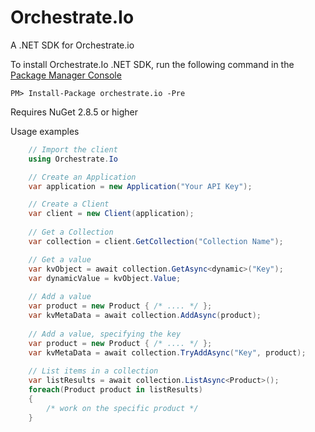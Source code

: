 
Orchestrate.Io
====

A .NET SDK for Orchestrate.io

To install Orchestrate.Io .NET SDK, run the following command in the [Package Manager Console](http://docs.nuget.org/consume/package-manager-console) 
```
PM> Install-Package orchestrate.io -Pre
```
Requires NuGet 2.8.5 or higher

Usage examples

```c#
    // Import the client
    using Orchestrate.Io

    // Create an Application
    var application = new Application("Your API Key");

    // Create a Client
    var client = new Client(application);
    
    // Get a Collection
    var collection = client.GetCollection("Collection Name");

    // Get a value
    var kvObject = await collection.GetAsync<dynamic>("Key");
    var dynamicValue = kvObject.Value;
    
    // Add a value 
    var product = new Product { /* .... */ };
    var kvMetaData = await collection.AddAsync(product);
    
    // Add a value, specifying the key
    var product = new Product { /* .... */ };
    var kvMetaData = await collection.TryAddAsync("Key", product);
    
    // List items in a collection
    var listResults = await collection.ListAsync<Product>();
    foreach(Product product in listResults)
    {
        /* work on the specific product */
    }
```
